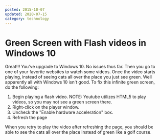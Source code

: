 ```yaml
---
posted: 2015-10-07
updated: 2020-07-15
category: technology
---
```


# Green Screen with Flash videos in Windows 10

Great!!! You've upgrade to Windows 10.  No issues thus far.  Then you go to one of your favorite websites to watch some videos.  Once the video starts playing, instead of seeing cats all over the place you just see green.    Well apparently all with Windows 10 isn't good.  To fix this infinite green screen, do the following: 

1) Begin playing a flash video.  NOTE: Youtube utilizes HTML5 to play videos, so you may not see a green screen there. 
2) Right-click on the player window. 
3) Uncheck the "Enable hardware acceleration" box. 
4) Refresh the page 

When you retry to play the video after refreshing the page, you should be able to see the cats all over the place instead of green like a golf course. 


